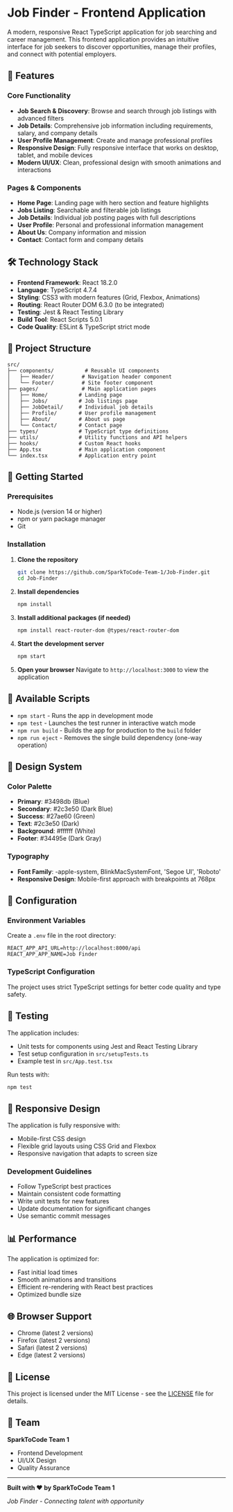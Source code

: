 # Job Finder - Frontend Application

A modern, responsive React TypeScript application for job searching and career management. This frontend application provides an intuitive interface for job seekers to discover opportunities, manage their profiles, and connect with potential employers.

## 🌟 Features

### Core Functionality

- **Job Search & Discovery**: Browse and search through job listings with advanced filters
- **Job Details**: Comprehensive job information including requirements, salary, and company details
- **User Profile Management**: Create and manage professional profiles
- **Responsive Design**: Fully responsive interface that works on desktop, tablet, and mobile devices
- **Modern UI/UX**: Clean, professional design with smooth animations and interactions

### Pages & Components

- **Home Page**: Landing page with hero section and feature highlights
- **Jobs Listing**: Searchable and filterable job listings
- **Job Details**: Individual job posting pages with full descriptions
- **User Profile**: Personal and professional information management
- **About Us**: Company information and mission
- **Contact**: Contact form and company details

## 🛠️ Technology Stack

- **Frontend Framework**: React 18.2.0
- **Language**: TypeScript 4.7.4
- **Styling**: CSS3 with modern features (Grid, Flexbox, Animations)
- **Routing**: React Router DOM 6.3.0 (to be integrated)
- **Testing**: Jest & React Testing Library
- **Build Tool**: React Scripts 5.0.1
- **Code Quality**: ESLint & TypeScript strict mode

## 📁 Project Structure

```
src/
├── components/          # Reusable UI components
│   ├── Header/         # Navigation header component
│   └── Footer/         # Site footer component
├── pages/              # Main application pages
│   ├── Home/          # Landing page
│   ├── Jobs/          # Job listings page
│   ├── JobDetail/     # Individual job details
│   ├── Profile/       # User profile management
│   ├── About/         # About us page
│   └── Contact/       # Contact page
├── types/             # TypeScript type definitions
├── utils/             # Utility functions and API helpers
├── hooks/             # Custom React hooks
├── App.tsx            # Main application component
└── index.tsx          # Application entry point
```

## 🚀 Getting Started

### Prerequisites

- Node.js (version 14 or higher)
- npm or yarn package manager
- Git

### Installation

1. **Clone the repository**

   ```bash
   git clone https://github.com/SparkToCode-Team-1/Job-Finder.git
   cd Job-Finder
   ```

2. **Install dependencies**

   ```bash
   npm install
   ```

3. **Install additional packages (if needed)**

   ```bash
   npm install react-router-dom @types/react-router-dom
   ```

4. **Start the development server**

   ```bash
   npm start
   ```

5. **Open your browser**
   Navigate to `http://localhost:3000` to view the application

## 📜 Available Scripts

- `npm start` - Runs the app in development mode
- `npm test` - Launches the test runner in interactive watch mode
- `npm run build` - Builds the app for production to the `build` folder
- `npm run eject` - Removes the single build dependency (one-way operation)

## 🎨 Design System

### Color Palette

- **Primary**: #3498db (Blue)
- **Secondary**: #2c3e50 (Dark Blue)
- **Success**: #27ae60 (Green)
- **Text**: #2c3e50 (Dark)
- **Background**: #ffffff (White)
- **Footer**: #34495e (Dark Gray)

### Typography

- **Font Family**: -apple-system, BlinkMacSystemFont, 'Segoe UI', 'Roboto'
- **Responsive Design**: Mobile-first approach with breakpoints at 768px

## 🔧 Configuration

### Environment Variables

Create a `.env` file in the root directory:

```env
REACT_APP_API_URL=http://localhost:8000/api
REACT_APP_APP_NAME=Job Finder
```

### TypeScript Configuration

The project uses strict TypeScript settings for better code quality and type safety.

## 🧪 Testing

The application includes:

- Unit tests for components using Jest and React Testing Library
- Test setup configuration in `src/setupTests.ts`
- Example test in `src/App.test.tsx`

Run tests with:

```bash
npm test
```

## 📱 Responsive Design

The application is fully responsive with:

- Mobile-first CSS design
- Flexible grid layouts using CSS Grid and Flexbox
- Responsive navigation that adapts to screen size

### Development Guidelines

- Follow TypeScript best practices
- Maintain consistent code formatting
- Write unit tests for new features
- Update documentation for significant changes
- Use semantic commit messages

## 📊 Performance

The application is optimized for:

- Fast initial load times
- Smooth animations and transitions
- Efficient re-rendering with React best practices
- Optimized bundle size

## 🌐 Browser Support

- Chrome (latest 2 versions)
- Firefox (latest 2 versions)
- Safari (latest 2 versions)
- Edge (latest 2 versions)


## 📄 License

This project is licensed under the MIT License - see the [LICENSE](LICENSE) file for details.

## 👥 Team

**SparkToCode Team 1**

- Frontend Development
- UI/UX Design
- Quality Assurance

---

**Built with ❤️ by SparkToCode Team 1**

_Job Finder - Connecting talent with opportunity_
